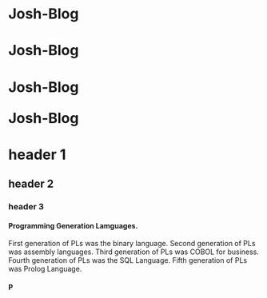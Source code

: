 # Josh-Blog
<h1>Josh-Blog<h1>
<p>Josh-Blog<p/>
<bod/y>Josh-Blog

# header 1
## header 2 
### header 3

#### Programming Generation Lamguages.
First generation of PLs was the binary language.
Second generation of PLs was assembly languages.
Third generation of PLs was COBOL for business.
Fourth generation of PLs was the SQL Language.
Fifth generation of PLs was Prolog Language.

#### P
